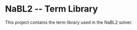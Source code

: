 NaBL2 -- Term Library
=====================

This project contains the term library used in the NaBL2 solver.

